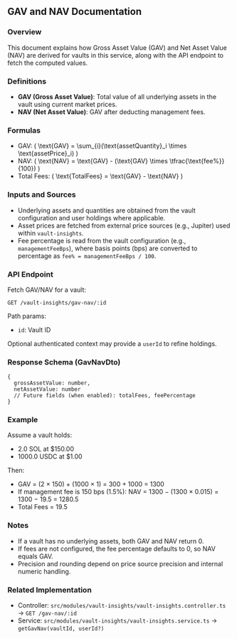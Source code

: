 ## GAV and NAV Documentation

### Overview
This document explains how Gross Asset Value (GAV) and Net Asset Value (NAV) are derived for vaults in this service, along with the API endpoint to fetch the computed values.

### Definitions
- **GAV (Gross Asset Value)**: Total value of all underlying assets in the vault using current market prices.
- **NAV (Net Asset Value)**: GAV after deducting management fees.

### Formulas
- GAV: \( \text{GAV} = \sum_{i}(\text{assetQuantity}_i \times \text{assetPrice}_i) \)
- NAV: \( \text{NAV} = \text{GAV} - (\text{GAV} \times \tfrac{\text{fee\%}}{100}) \)
- Total Fees: \( \text{TotalFees} = \text{GAV} - \text{NAV} \)

### Inputs and Sources
- Underlying assets and quantities are obtained from the vault configuration and user holdings where applicable.
- Asset prices are fetched from external price sources (e.g., Jupiter) used within `vault-insights`.
- Fee percentage is read from the vault configuration (e.g., `managementFeeBps`), where basis points (bps) are converted to percentage as `fee% = managementFeeBps / 100`.

### API Endpoint
Fetch GAV/NAV for a vault:

```
GET /vault-insights/gav-nav/:id
```

Path params:
- `id`: Vault ID

Optional authenticated context may provide a `userId` to refine holdings.

### Response Schema (GavNavDto)
```
{
  grossAssetValue: number,
  netAssetValue: number
  // Future fields (when enabled): totalFees, feePercentage
}
```

### Example
Assume a vault holds:
- 2.0 SOL at $150.00
- 1000.0 USDC at $1.00

Then:
- GAV = (2 × 150) + (1000 × 1) = 300 + 1000 = 1300
- If management fee is 150 bps (1.5%): NAV = 1300 − (1300 × 0.015) = 1300 − 19.5 = 1280.5
- Total Fees = 19.5

### Notes
- If a vault has no underlying assets, both GAV and NAV return 0.
- If fees are not configured, the fee percentage defaults to 0, so NAV equals GAV.
- Precision and rounding depend on price source precision and internal numeric handling.

### Related Implementation
- Controller: `src/modules/vault-insights/vault-insights.controller.ts` → `GET /gav-nav/:id`
- Service: `src/modules/vault-insights/vault-insights.service.ts` → `getGavNav(vaultId, userId?)`


